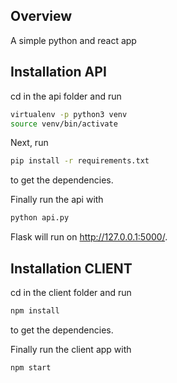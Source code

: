 ## Overview

A simple python and react app

## Installation API

cd in the api folder and  run

```sh
virtualenv -p python3 venv
source venv/bin/activate
```

Next, run

```sh
pip install -r requirements.txt
```

to get the dependencies.

Finally run the api with

```sh
python api.py
```

Flask will run on http://127.0.0.1:5000/. 

## Installation CLIENT

cd in the client folder and  run

```sh
npm install
```

to get the dependencies.

Finally run the client app with

```sh
npm start
```


